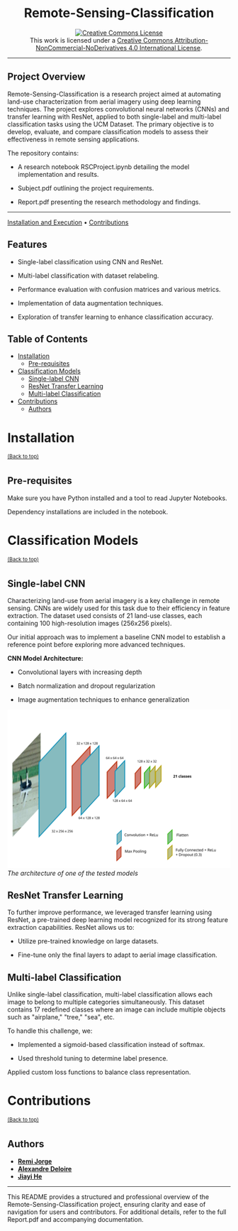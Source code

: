 <div align="center">

# Remote-Sensing-Classification

<a rel="license" href="http://creativecommons.org/licenses/by-nc-nd/4.0/"><img alt="Creative Commons License" style="border-width:0" src="https://i.creativecommons.org/l/by-nc-nd/4.0/88x31.png" /></a><br />This work is licensed under a <a rel="license" href="http://creativecommons.org/licenses/by-nc-nd/4.0/">Creative Commons Attribution-NonCommercial-NoDerivatives 4.0 International License</a>.

</div>

---

## **Project Overview**

Remote-Sensing-Classification is a research project aimed at automating land-use characterization from aerial imagery using deep learning techniques. The project explores convolutional neural networks (CNNs) and transfer learning with ResNet, applied to both single-label and multi-label classification tasks using the UCM Dataset. The primary objective is to develop, evaluate, and compare classification models to assess their effectiveness in remote sensing applications.


The repository contains:

- A research notebook RSCProject.ipynb detailing the model implementation and results.

- Subject.pdf outlining the project requirements.

- Report.pdf presenting the research methodology and findings.


---

[Installation and Execution](#installation) •
[Contributions](#contributions)



## Features

 - Single-label classification using CNN and ResNet.

 - Multi-label classification with dataset relabeling.

 - Performance evaluation with confusion matrices and various metrics.

 - Implementation of data augmentation techniques.

 - Exploration of transfer learning to enhance classification accuracy.

## Table of Contents

- [Installation](#installation)
  - [Pre-requisites](#pre-requisites)
- [Classification Models](#classification-models)
  - [Single-label CNN](#single-label-cnn)
  - [ResNet Transfer Learning](#resnet-transfer-learning)
  - [Multi-label Classification](#multi-label-classification)
- [Contributions](#contributions)
  - [Authors](#authors)

# Installation
<sup>[(Back to top)](#table-of-contents)</sup>

## Pre-requisites

Make sure you have Python installed and a tool to read Jupyter Notebooks.

Dependency installations are included in the notebook.

# Classification Models
<sup>[(Back to top)](#table-of-contents)</sup>

## Single-label CNN

Characterizing land-use from aerial imagery is a key challenge in remote sensing. CNNs are widely used for this task due to their efficiency in feature extraction. The dataset used consists of 21 land-use classes, each containing 100 high-resolution images (256x256 pixels).

Our initial approach was to implement a baseline CNN model to establish a reference point before exploring more advanced techniques.

**CNN Model Architecture:**

 - Convolutional layers with increasing depth

 - Batch normalization and dropout regularization

 - Image augmentation techniques to enhance generalization


![image.png](./readme_images/image.png)
*The architecture of one of the tested models*


## ResNet Transfer Learning

To further improve performance, we leveraged transfer learning using ResNet, a pre-trained deep learning model recognized for its strong feature extraction capabilities. ResNet allows us to:

 - Utilize pre-trained knowledge on large datasets.

 - Fine-tune only the final layers to adapt to aerial image classification.

## Multi-label Classification

Unlike single-label classification, multi-label classification allows each image to belong to multiple categories simultaneously. This dataset contains 17 redefined classes where an image can include multiple objects such as "airplane," "tree," "sea", etc.

To handle this challenge, we:

 - Implemented a sigmoid-based classification instead of softmax.

 - Used threshold tuning to determine label presence.

Applied custom loss functions to balance class representation.

# Contributions
<sup>[(Back to top)](#table-of-contents)</sup>

## Authors

- [**Remi Jorge**](https://github.com/RemiJorge)
- [**Alexandre Deloire**](https://github.com/alexdeloire)
- [**Jiayi He**](https://github.com/JiayiHE95)

---

This README provides a structured and professional overview of the Remote-Sensing-Classification project, ensuring clarity and ease of navigation for users and contributors. For additional details, refer to the full Report.pdf and accompanying documentation.
